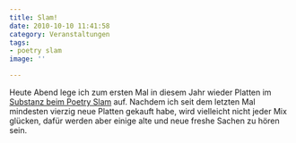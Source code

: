 ```yaml
---
title: Slam!
date: 2010-10-10 11:41:58
category: Veranstaltungen
tags:
- poetry slam
image: ''

---
```


Heute Abend lege ich zum ersten Mal in diesem Jahr wieder Platten im [Substanz beim Poetry Slam](http://www.facebook.com/#!/pages/Misanthrop/241972734000) auf. Nachdem ich seit dem letzten Mal mindesten vierzig neue Platten gekauft habe, wird vielleicht nicht jeder Mix glücken, dafür werden aber einige alte und neue freshe Sachen zu hören sein.
